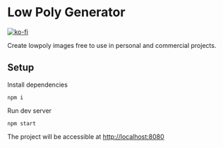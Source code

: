 # Low Poly Generator

[![ko-fi](https://www.ko-fi.com/img/githubbutton_sm.svg)](https://ko-fi.com/Y8Y829JJM)

Create lowpoly images free to use in personal and commercial projects.



## Setup

Install dependencies
```
npm i
```

Run dev server
```
npm start
```

The project will be accessible at <http://localhost:8080>
